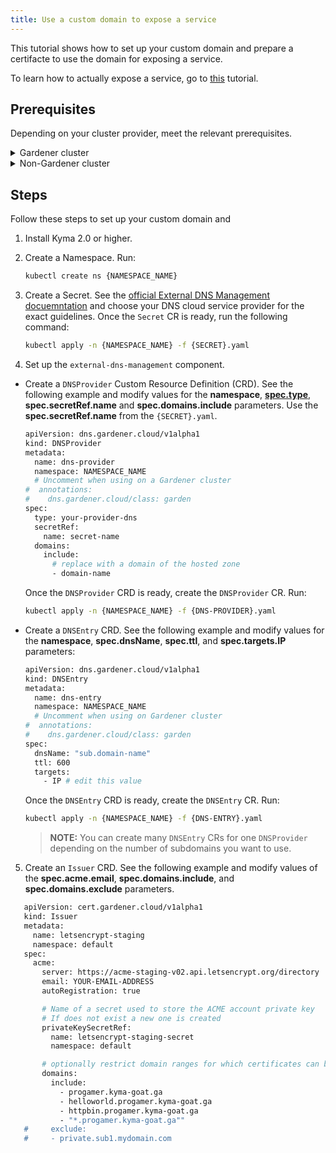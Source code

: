 ```yaml
---
title: Use a custom domain to expose a service
---
```


This tutorial shows how to set up your custom domain and prepare a certifacte to use the domain for exposing a service.

To learn how to actually expose a service, go to [this](..//apix-01-expose-service-apigateway.md) tutorial.

## Prerequisites

Depending on your cluster provider, meet the relevant prerequisites.

<div tabs name="cluster-provider" group="cluster-provider">
  <details>
  <summary label="Gardener">
  Gardener cluster
  </summary>

If you use a Gardener cluster, add an annotation for the `DNSProvider` and `DNSEntry` Custom Resources (CRs). The annotation allows the DNS source controllers watch resources on the default cluster and create DNS entries on the target cluster. The annotation should looks as follows:

```bash
  annotations:
    dns.gardener.cloud/class: garden
```

For more details see the [official Gardener documentation](https://gardener.cloud/docs/concepts/networking/dns-managment/#automatic-creation-of-dns-entries-for-services-and-ingresses).

  </details>
  <details>
  <summary label="non-Gardener">
  Non-Gardener cluster
  </summary>

If you use a cluster not managed by Gardener, install the required components manually. Follow these steps:

1. Create a Namespace. Run:

   ```bash
   kubectl create ns {NAMESPACE_NAME}
   ```

2. Download the [External DNS Management](https://github.com/gardener/external-dns-management) and [Certificate Management](https://github.com/gardener/cert-management) projects locally.

3. Enable vertical Pod autoscaling on your cluster. For example, for Google Cloud Platform, run:

   ```bash
   gcloud beta container clusters update {PROJECT_NAME} --enable-vertical-pod-autoscaling
   ```

4. Install the `external-dns-management` component in your Namespace:

   ```bash
   helm install external-dns {PATH_TO_EXTERNAL_DNS_MANAGEMENT}/charts/external-dns-management --namespace={NAMESPACE_NAME} --set configuration.identifier=external-dns-identifier
   ```

5. Install the `cert-management` component in your Namespace:

   ```bash
   helm install cert-manager {PATH_TO_CERT_MANAGEMENT}/charts/cert-management --namespace={NAMESPACE_NAME} --set configuration.identifier=cert-manager-identifier
   ```

</details>
</div>

## Steps

Follow these steps to set up your custom domain and 

1. Install Kyma 2.0 or higher.

2. Create a Namespace. Run:

   ```bash
   kubectl create ns {NAMESPACE_NAME}
   ```

3. Create a Secret. See the [official External DNS Management docuemntation](https://github.com/gardener/external-dns-management) and choose your DNS cloud service provider for the exact guidelines. Once the `Secret` CR is ready, run the following command:

   ```bash
   kubectl apply -n {NAMESPACE_NAME} -f {SECRET}.yaml
   ```

4. Set up the `external-dns-management` component.

- Create a `DNSProvider` Custom Resource Definition (CRD). See the following example and modify values for the **namespace**, [**spec.type**](https://github.com/gardener/external-dns-management#external-dns-management), **spec.secretRef.name** and **spec.domains.include** parameters. Use the **spec.secretRef.name** from the `{SECRET}.yaml`.

   ```bash
   apiVersion: dns.gardener.cloud/v1alpha1
   kind: DNSProvider
   metadata:
     name: dns-provider
     namespace: NAMESPACE_NAME
     # Uncomment when using on a Gardener cluster
   #  annotations:
   #    dns.gardener.cloud/class: garden
   spec:
     type: your-provider-dns
     secretRef:
       name: secret-name
     domains:
       include:
         # replace with a domain of the hosted zone
         - domain-name
   ```

   Once the `DNSProvider` CRD is ready, create the `DNSProvider` CR. Run:

   ```bash
   kubectl apply -n {NAMESPACE_NAME} -f {DNS-PROVIDER}.yaml
   ```

- Create a `DNSEntry` CRD. See the following example and modify values for the **namespace**, **spec.dnsName**, **spec.ttl**, and **spec.targets.IP** parameters:

   ```bash
   apiVersion: dns.gardener.cloud/v1alpha1
   kind: DNSEntry
   metadata:
     name: dns-entry
     namespace: NAMESPACE_NAME
     # Uncomment when using on Gardener cluster
   #  annotations:
   #    dns.gardener.cloud/class: garden
   spec:
     dnsName: "sub.domain-name"
     ttl: 600
     targets:
       - IP # edit this value
   ```

   Once the `DNSEntry` CRD is ready, create the `DNSEntry` CR. Run:

   ```bash
   kubectl apply -n {NAMESPACE_NAME} -f {DNS-ENTRY}.yaml
   ```

   >**NOTE:** You can create many `DNSEntry` CRs for one `DNSProvider` depending on the number of subdomains you want to use.

5. Create an `Issuer` CRD. See the following example and modify values of the **spec.acme.email**, **spec.domains.include**, and **spec.domains.exclude** parameters.

```bash
   apiVersion: cert.gardener.cloud/v1alpha1
   kind: Issuer
   metadata:
     name: letsencrypt-staging
     namespace: default
   spec:
     acme:
       server: https://acme-staging-v02.api.letsencrypt.org/directory
       email: YOUR-EMAIL-ADDRESS
       autoRegistration: true

       # Name of a secret used to store the ACME account private key
       # If does not exist a new one is created
       privateKeySecretRef:
         name: letsencrypt-staging-secret
         namespace: default

       # optionally restrict domain ranges for which certificates can be requested
       domains:
         include:
           - progamer.kyma-goat.ga
           - helloworld.progamer.kyma-goat.ga
           - httpbin.progamer.kyma-goat.ga
           - "*.progamer.kyma-goat.ga""
   #     exclude:
   #     - private.sub1.mydomain.com
   ```


